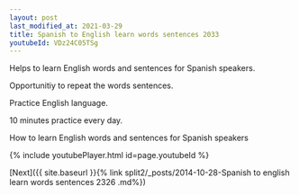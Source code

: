 ```yaml
---
layout: post
last_modified_at: 2021-03-29
title: Spanish to English learn words sentences 2033 
youtubeId: VDz24C05TSg
---
```

 
 
Helps to learn English words and sentences for Spanish speakers.

Opportunitiy to repeat the words sentences. 

Practice English language. 
 
10 minutes practice every day. 
 
How to learn English words and sentences for Spanish speakers 
 
{% include youtubePlayer.html id=page.youtubeId %}
 
 
[Next]({{ site.baseurl }}{% link  split2/_posts/2014-10-28-Spanish to english learn words sentences 2326 .md%})
 
